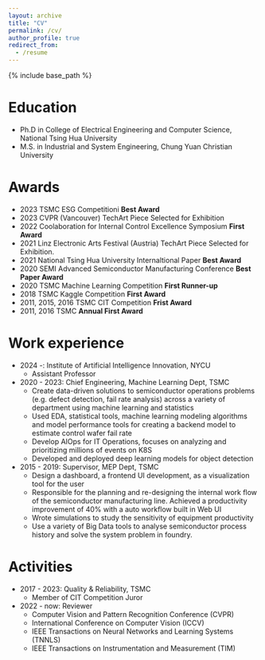 ```yaml
---
layout: archive
title: "CV"
permalink: /cv/
author_profile: true
redirect_from:
  - /resume
---
```


{% include base_path %}

<script>
 window.difyChatbotConfig = { 
  token: 'FLDVs1lMPmClxxJW'
 }
</script>
<script
 src="https://udify.app/embed.min.js"
 id="FLDVs1lMPmClxxJW"
 defer>
</script>

Education
======
* Ph.D in College of Electrical Engineering and Computer Science, National Tsing Hua University
* M.S. in Industrial and System Engineering, Chung Yuan Christian University

Awards
======
* 2023 TSMC ESG Competitioni **Best Award**
* 2023 CVPR (Vancouver) TechArt Piece Selected for Exhibition
* 2022 Coolaboration for Internal Control Excellence Symposium **First Award**
* 2021 Linz Electronic Arts Festival (Austria) TechArt Piece Selected for Exhibition.
* 2021 National Tsing Hua University Internaltional Paper **Best Award**
* 2020 SEMI Advanced Semiconductor Manufacturing Conference **Best Paper Award**
* 2020 TSMC Machine Learning Competition **First Runner-up**
* 2018 TSMC Kaggle Competition **First Award**
* 2011, 2015, 2016 TSMC CIT Competition **Frist Award**
* 2011, 2016 TSMC **Annual First Award**

Work experience
======
* 2024 -: Institute of Artificial Intelligence Innovation, NYCU
  * Assistant Professor
* 2020 - 2023: Chief Engineering, Machine Learning Dept, TSMC
  * Create data-driven solutions to semiconductor operations problems (e.g. defect detection, fail
rate analysis) across a variety of department using machine learning and statistics
  * Used EDA, statistical tools, machine learning modeling algorithms and model performance tools
for creating a backend model to estimate control wafer fail rate
  * Develop AIOps for IT Operations, focuses on analyzing and prioritizing millions of events on K8S
  * Developed and deployed deep learning models for object detection
* 2015 - 2019: Supervisor, MEP Dept, TSMC
  * Design a dashboard, a frontend UI development, as a visualization tool for the user
  * Responsible for the planning and re-designing the internal work flow of the semiconductor manufacturing line. Achieved a productivity improvement of 40% with a auto workflow built in Web UI
  * Wrote simulations to study the sensitivity of equipment productivity
  * Use a variety of Big Data tools to analyse semiconductor process history and solve the system problem in foundry.

Activities
======
* 2017 - 2023: Quality & Reliability, TSMC
  * Member of CIT Competition Juror
* 2022 - now: Reviewer
  * Computer Vision and Pattern Recognition Conference (CVPR)
  * International Conference on Computer Vision (ICCV)
  * IEEE Transactions on Neural Networks and Learning Systems (TNNLS)
  * IEEE Transactions on Instrumentation and Measurement (TIM)
